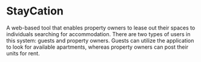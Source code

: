 # StayCation

A web-based tool that enables property owners to lease out their spaces to individuals searching for accommodation. There are two types of users in this system: guests and property owners. Guests can utilize the application to look for available apartments, whereas property owners can post their units for rent. 
